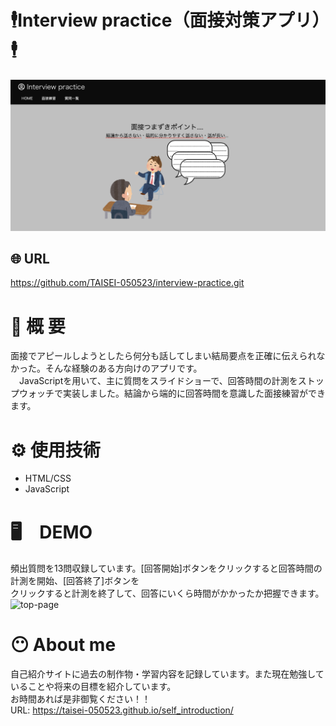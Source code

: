 # 🕴Interview practice（面接対策アプリ）🕴
<img width="600" alt="top-page" src="https://github.com/TAISEI-050523/interview-practice/blob/main/top_page.png">

## 🌐 URL
 https://github.com/TAISEI-050523/interview-practice.git  
 
# 📗 概 要
  面接でアピールしようとしたら何分も話してしまい結局要点を正確に伝えられなかった。そんな経験のある方向けのアプリです。<br>
　JavaScriptを用いて、主に質問をスライドショーで、回答時間の計測をストップウォッチで実装しました。結論から端的に回答時間を意識した面接練習ができます。
　
# ⚙️ 使用技術
- HTML/CSS
- JavaScript

# 🖥　DEMO
頻出質問を13問収録しています。[回答開始]ボタンをクリックすると回答時間の計測を開始、[回答終了]ボタンを<br>クリックすると計測を終了して、回答にいくら時間がかかったか把握できます。<br>
<img width="400" alt="top-page" src="https://i.gyazo.com/2e5a2e8a866748d211227fd8f3644c98.gif">

# 😶 About me
自己紹介サイトに過去の制作物・学習内容を記録しています。また現在勉強していることや将来の目標を紹介しています。<br>
お時間あれば是非御覧ください！！<br>
URL: https://taisei-050523.github.io/self_introduction/
